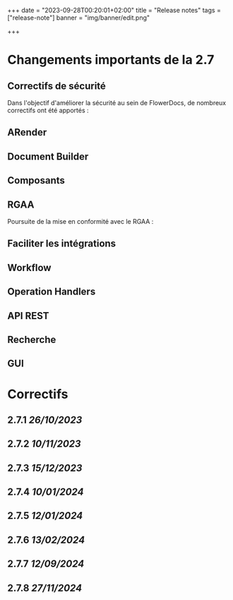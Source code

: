 +++
date = "2023-09-28T00:20:01+02:00"
title = "Release notes"
tags = ["release-note"]
banner = "img/banner/edit.png"
 
+++


# Changements importants de la 2.7

## Correctifs de sécurité

Dans l'objectif d'améliorer la sécurité au sein de FlowerDocs, de nombreux correctifs ont été apportés : 


## ARender


## Document Builder






## Composants



## RGAA 

Poursuite de la mise en conformité avec le RGAA : 



## Faciliter les intégrations


## Workflow


## Operation Handlers


## API REST




## Recherche


## GUI





# Correctifs

## 2.7.1 _26/10/2023_




## 2.7.2 _10/11/2023_


## 2.7.3 _15/12/2023_


## 2.7.4 _10/01/2024_




## 2.7.5 _12/01/2024_


## 2.7.6 _13/02/2024_




## 2.7.7 _12/09/2024_



## 2.7.8 _27/11/2024_

